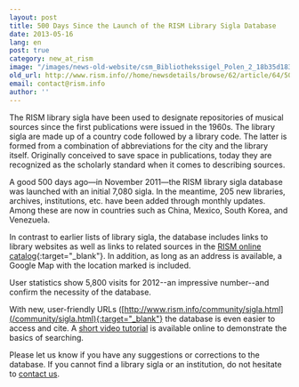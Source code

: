 ```yaml
---
layout: post
title: 500 Days Since the Launch of the RISM Library Sigla Database
date: 2013-05-16
lang: en
post: true
category: new_at_rism
image: "/images/news-old-website/csm_Bibliothekssigel_Polen_2_18b35d183f.jpg"
old_url: http://www.rism.info//home/newsdetails/browse/62/article/64/500-days-since-the-launch-of-the-rism-library-sigla-database.html
email: contact@rism.info
author: ''
---
```


The RISM library sigla have been used to designate repositories of musical sources since the first publications were issued in the 1960s. The library sigla are made up of a country code followed by a library code. The latter is formed from a combination of abbreviations for the city and the library itself. Originally conceived to save space in publications, today they are recognized as the scholarly standard when it comes to describing sources.

A good 500 days ago—in November 2011—the RISM library sigla database was launched with an initial 7,080 sigla. In the meantime, 205 new libraries, archives, institutions, etc. have been added through monthly updates. Among these are now in countries such as China, Mexico, South Korea, and Venezuela.

In contrast to earlier lists of library sigla, the database includes links to library websites as well as links to related sources in the [RISM online catalog](http://opac.rism.info/index.php?id=2&L=1){:target="_blank"}. In addition, as long as an address is available, a Google Map with the location marked is included.

User statistics show 5,800 visits for 2012--an impressive number--and confirm the necessity of the database.

With new, user-friendly URLs ([http://www.rism.info/community/sigla.html](/community/sigla.html){:target="_blank"} the database is even easier to access and cite. A [short video tutorial](/sigla/help.html#c2138) is available online to demonstrate the basics of searching.

Please let us know if you have any suggestions or corrections to the database. If you cannot find a library sigla or an institution, do not hesitate to [contact us](mailto:contact@rism.info).